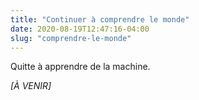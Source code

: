 ```yaml
---
title: "Continuer à comprendre le monde"
date: 2020-08-19T12:47:16-04:00
slug: "comprendre-le-monde"
---
```


Quitte à apprendre de la machine.
<!--more-->

*[À VENIR]*

